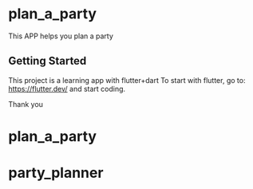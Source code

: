 # plan_a_party

This APP helps you plan a party

## Getting Started

This project is a learning app with flutter+dart
To start with flutter, go to: https://flutter.dev/ and start coding.

Thank you

# plan_a_party
# party_planner
